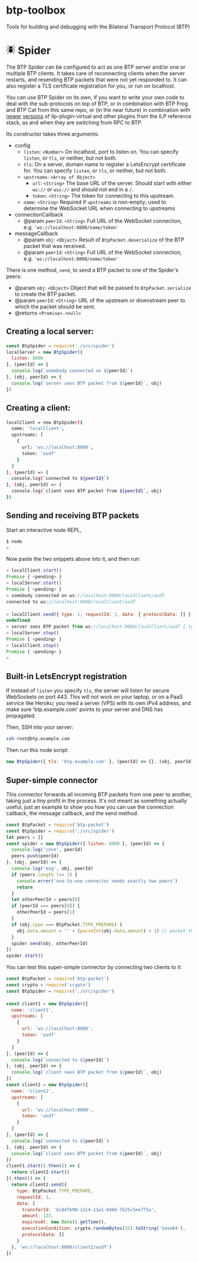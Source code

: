 # btp-toolbox
Tools for building and debugging with the Bilateral Transport Protocol (BTP)

# <img src="./assets/spider.svg" width="25px"> Spider

The BTP Spider can be configured to act as one BTP server and/or one or multiple BTP clients.
It takes care of reconnecting clients when the server restarts, and resending BTP packets that
were not yet responded to. It can also register a TLS certificate registration for you, or run
on localhost.

You can use BTP Spider on its own, if you want to write your own code to deal with the sub-protocols
on top of BTP, or in combination with BTP Frog and BTP Cat from this same repo, or (in the near future)
in combination with [newer](://github.com/interledgerjs/ilp-plugin-virtual/pull/77)
[versions](https://github.com/interledgerjs/ilp-plugin-payment-channel-framework/pull/21) of ilp-plugin-virtual
and other plugins from the ILP reference stack, as and when they are switching from RPC to BTP.

Its constructor takes three arguments:
* config
  * `listen`: `<Number>` On localhost, port to listen on. You can specify `listen`, or `tls`, or neither, but not both.
  * `tls`: On a server, domain name to register a LetsEncrypt certificate for. You can specify `listen`, or `tls`, or neither, but not both.
  * `upstreams`: `<Array of Object>`
    * `url`: `<String>` The base URL of the server. Should start with either `ws://` or `wss://` and should not end in a `/`.
    * `token`: `<String>` The token for connecting to this upstream.
  * `name`: `<String>` Required if `upstreams` is non-empty; used to determine the WebSocket URL when connecting to upstreams 
* connectionCallback
  * @param `peerId`: `<String>` Full URL of the WebSocket connection, e.g. `'ws://localhost:8000/name/token'`
* messageCallback
  * @param `obj`: `<Object>` Result of `BtpPacket.deserialize` of the BTP packet that was received.
  * @param `peerId`: `<String>` Full URL of the WebSocket connection, e.g. `'ws://localhost:8000/name/token'`

There is one method, `send`, to send a BTP packet to one of the Spider's peers:
* @param `obj`: `<Object>` Object that will be passed to `BtpPacket.serialize` to create the BTP packet.
* @param `peerId`: `<String>` URL of the upstream or downstream peer to which the packet should be sent.
* @returns `<Promise>.<null>`
 
## Creating a local server:
```js
const BtpSpider = require('./src/spider')
localServer = new BtpSpider({
  listen: 8000
}, (peerId) => {
  console.log(`somebody connected on ${peerId}`)
}, (obj, peerId) => {
  console.log(`server sees BTP packet from ${peerId}`, obj)
})
```

## Creating a client:
```sh
localClient = new BtpSpider({
  name: 'localClient',
  upstreams: [
    {
      url: 'ws://localhost:8000',
      token: 'asdf'
    }
  ]
}, (peerId) => {
  console.log(`connected to ${peerId}`)
}, (obj, peerId) => {
  console.log(`client sees BTP packet from ${peerId}`, obj)
})
```

## Sending and receiving BTP packets

Start an interactive node REPL,
```sh
$ node
>
```

Now paste the two snippets above into it, and then run:

```js
> localClient.start()
Promise { <pending> }
> localServer.start()
Promise { <pending> }
> somebody connected on ws://localhost:8000/localClient/asdf
connected to ws://localhost:8000/localClient/asdf

> localClient.send({ type: 1, requestId: 1, data: { protocolData: [] } }, 'ws://localhost:8000/localClient/asdf')
undefined
> server sees BTP packet from ws://localhost:8000/localClient/asdf { type: 1, requestId: 1, data: [] }
> localServer.stop()
Promise { <pending> }
> localClient.stop()
Promise { <pending> }
>
```

## Built-in LetsEncrypt registration

If instead of `listen` you specify `tls`, the server will listen for secure WebSockets on port 443.
This will not work on your laptop, or on a PaaS service like Heroku; you need a server (VPS) with
its own IPv4 address, and make sure 'btp.example.com' points to your server and DNS has propagated.

Then, SSH into your server:

```sh
ssh root@btp.example.com
```

Then run this node script:

```js
new BtpSpider({ tls: 'btp.example.com' }, (peerId) => {}, (obj, peerId) => {})
```

## Super-simple connector

This connector forwards all incoming BTP packets from one peer to another,
taking just a tiny profit in the process. It's not meant as something actually
useful, just an example to show you how you can use the connection callback,
the message callback, and the send method.

```js
const BtpPacket = require('btp-packet')
const BtpSpider = require('./src/spider')
let peers = []
const spider = new BtpSpider({ listen: 8000 }, (peerId) => {
  console.log('conn', peerId)
  peers.push(peerId)
}, (obj, peerId) => {
  console.log('msg', obj, peerId)
  if (peers.length !== 2) {
    console.error('one-to-one connector needs exactly two peers')
    return
  }
  let otherPeerId = peers[0]
  if (peerId === peers[0]) {
    otherPeerId = peers[1]
  }
  if (obj.type === BtpPacket.TYPE_PREPARE) {
    obj.data.amount = '' + (parseInt(obj.data.amount) + 1) // pocket the profit! :)
  }
  spider.send(obj, otherPeerId)
})
spider.start()
```

You can test this super-simple connector by connecting two clients to it:
```js
const BtpPacket = require('btp-packet')
const crypto = require('crypto')
const BtpSpider = require('./src/spider')

const client1 = new BtpSpider({
  name: 'client1',
  upstreams: [
    {
      url: 'ws://localhost:8000',
      token: 'asdf'
    }
  ]
}, (peerId) => {
  console.log(`connected to ${peerId}`)
}, (obj, peerId) => {
  console.log(`client sees BTP packet from ${peerId}`, obj)
})
const client2 = new BtpSpider({
  name: 'client2',
  upstreams: [
    {
      url: 'ws://localhost:8000',
      token: 'asdf'
    }
  ]
}, (peerId) => {
  console.log(`connected to ${peerId}`)
}, (obj, peerId) => {
  console.log(`client sees BTP packet from ${peerId}`, obj)
})
client1.start().then(() => {
  return client2.start()
}).then(() => {
  return client2.send({
    type: BtpPacket.TYPE_PREPARE,
    requestId: 1,
    data: {
      transferId: '6c84fb90-12c4-11e1-840d-7b25c5ee775a',
      amount: 123,
      expiresAt: new Date().getTime(),
      executionCondition: crypto.randomBytes(32).toString('base64'),
      protocolData: []
    }
  }, 'ws://localhost:8000/client2/asdf')
})
```
